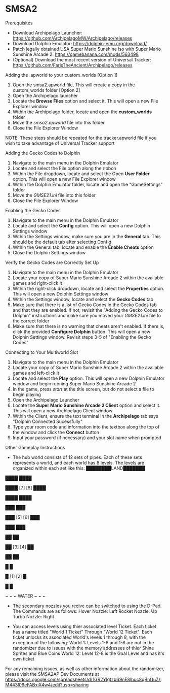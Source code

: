 # SMSA2

Prerequisites
- Download Archipelago Launcher: https://github.com/ArchipelagoMW/Archipelago/releases
- Download Dolphin Emulator: https://dolphin-emu.org/download/
- Patch legally obtained USA Super Mario Sunshine iso with Super Mario Sunshine Arcade 2: https://gamebanana.com/mods/563498
- (Optional) Download the most recent version of Universal Tracker: https://github.com/FarisTheAncient/Archipelago/releases

Adding the .apworld to your custom_worlds
[Option 1]
1. Open the smsa2.apworld file. This will create a copy in the custom_worlds folder
[Option 2]
1. Open the Archipelago launcher
2. Locate the **Browse Files** option and select it. This will open a new File Explorer window
3. Within the Archipelago folder, locate and open the **custom_worlds** folder
4. Move the *smsa2.apworld* file into this folder
5. Close the File Explorer Window

NOTE: These steps should be repeated for the tracker.apworld file if you wish to take advantage of Universal Tracker support

Adding the Gecko Codes to Dolphin
1. Navigate to the main menu in the Dolphin Emulator
2. Locate and select the File option along the ribbon
3. Within the File dropdown, locate and select the Open **User Folder** option. This will open a new File Explorer window
4. Within the Dolphin Emulator folder, locate and open the "GameSettings" folder
5. Move the *GMSE21.ini* file into this folder
6. Close the File Explorer Window

Enabling the Gecko Codes
1. Navigate to the main menu in the Dolphin Emulator
2. Locate and select the **Config** option. This will open a new Dolphin Settings window
3. Within the Settings window, make sure you are in the **General** tab. This should be the default tab after selecting Config
4. Within the General tab, locate and enable the **Enable Cheats** option
5. Close the Dolphin Settings window

Verify the Gecko Codes are Correctly Set Up
1. Navigate to the main menu in the Dolphin Emulator
2. Locate your copy of Super Mario Sunshine Arcade 2 within the available games and right-click it
3. Within the right-click dropdown, locate and select the **Properties** option. This will open a new Dolphin Settings window
4. Within the Settings window, locate and select the **Gecko Codes** tab
5. Make sure that there is a list of Gecko Codes in the Gecko Codes tab and that they are enabled. If not, revisit the "Adding the Gecko Codes to Dolphin" instructions and make sure you moved your *GMSE21.ini* file to the correct folder
6. Make sure that there is no warning that cheats aren't enabled. If there is, click the provided **Configure Dolphin** button. This will open a new Dolphin Settings window. Revisit steps 3-5 of "Enabling the Gecko Codes"

Connecting to Your Multiworld Slot
1. Navigate to the main menu in the Dolphin Emulator
2. Locate your copy of Super Mario Sunshine Arcade 2 within the available games and left-click it
3. Locate and select the **Play** option. This will open a new Dolphin Emulator window and begin running Super Mario Sunshine Arcade 2
4. In the game, press *start* at the title screen, but do not select a file to begin playing
5. Open the Archipelago Launcher
6. Locate the **Super Mario Sunshine Arcade 2 Client** option and select it. This will open a new Archipelago Client window
7. Within the Client, ensure the text terminal in the **Archipelago** tab says "Dolphin Connected Sucessfully"
8. Type your room code and information into the textbox along the top of the window and click the **Connect** button
9. Input your password (if necessary) and your slot name when prompted

Other Gameplay Instructions
- The hub world consists of 12 sets of pipes. Each of these sets represents a world, and each world has 8 levels. The levels are organized within each set like this:
████████LAND███████

████           ████

████ [7]   [8] ████

████           ████

███             ███

███ [5]     [6] ███

███             ███

██               ██

██ [3]       [4] ██

██               ██

█                 █

█ [1]         [2] █

█                 █

~ ~ ~  WATER ~ ~ ~

- The secondary nozzles you recive can be switched to using the D-Pad. The Commands are as follows:
Hover Nozzle: Left
Rocket Nozzle: Up
Turbo Nozzle: Right

- You can access levels using thier associated level Ticket. Each ticket has a name titled "World 1 Ticket" Through "World 12 Ticket". Each ticket unlocks its associated World's levels 1 through 8, with the exception of the following:
World 1: Levels 1-6 and 1-8 are not in the randomizer due to issues with the memory addresses of thier Shine Sprites and Blue Coins
World 12: Level 12-8 is the Goal Level and has it's own ticket

For any remaining issues, as well as other information about the randomizer, please visit the SMSA2AP Dev Documents at https://docs.google.com/spreadsheets/d/1GR2YlgtzbS9nE8lbuc8qBnGu7zM443l06eFABxiX4w4/edit?usp=sharing

